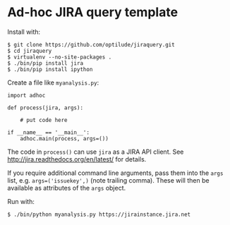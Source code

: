 # Ad-hoc JIRA query template

Install with:

    $ git clone https://github.com/optilude/jiraquery.git
    $ cd jiraquery
    $ virtualenv --no-site-packages .
    $ ./bin/pip install jira
    $ ./bin/pip install ipython

Create a file like `myanalysis.py`:

    import adhoc

    def process(jira, args):

        # put code here

    if __name__ == '__main__':
        adhoc.main(process, args=())

The code in `process()` can use `jira` as a JIRA API client. See
<http://jira.readthedocs.org/en/latest/> for details.

If you require additional command line arguments, pass them into the
`args` list, e.g. `args=('issuekey',)` (note trailing comma). These will
then be available as attributes of the `args` object.

Run with:

    $ ./bin/python myanalysis.py https://jirainstance.jira.net
